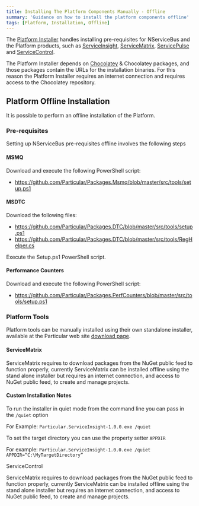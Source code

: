 ```yaml
---
title: Installing The Platform Components Manually - Offline
summary: 'Guidance on how to install the platform components offline'
tags: [Platform, Installation, Offline]
---
```


The [Platform Installer](/platform/installer) handles installing pre-requisites for NServiceBus and the Platform products, such as [ServiceInsight](/serviceinsight), [ServiceMatrix](/servicematrix), [ServicePulse](/servicepulse) and [ServiceControl](/servicepulse).

The Platform Installer depends on [Chocolatey](https://chocolatey.org) & Chocolatey packages, and those packages contain the URLs for the installation binaries. For this reason the Platform Installer requires an internet connection and requires access to the Chocolatey repository.

## Platform Offline Installation

It is possible to perform an offline installation of the Platform.

### Pre-requisites

Setting up NServiceBus pre-requisites offline involves the following steps

#### MSMQ 

Download and execute the following PowerShell script:

* https://github.com/Particular/Packages.Msmq/blob/master/src/tools/setup.ps1

#### MSDTC

Download the following files:

* https://github.com/Particular/Packages.DTC/blob/master/src/tools/setup.ps1
* https://github.com/Particular/Packages.DTC/blob/master/src/tools/RegHelper.cs

Execute the Setup.ps1 PowerShell script.   

#### Performance Counters

Download and execute the following PowerShell script:

* https://github.com/Particular/Packages.PerfCounters/blob/master/src/tools/setup.ps1

### Platform Tools

Platform tools can be manually installed using their own standalone installer, available at the Particular web site [download page](http://www.particular.net/downloads).

#### ServiceMatrix

ServiceMatrix requires to download packages from the NuGet public feed to function properly, currently ServiceMatrix can be installed offline using the stand alone installer but requires an internet connection, and access to NuGet public feed, to create and manage projects.

#### Custom Installation Notes
To run the installer in quiet mode from the command line you can pass in the `/quiet` option 

For Example: `Particular.ServiceInsight-1.0.0.exe /quiet`

To set the target directory you can use the property setter `APPDIR`

For example: `Particular.ServiceInsight-1.0.0.exe /quiet APPDIR=“C:\MyTargetDirectory”`

ServiceControl 

ServiceMatrix requires to download packages from the NuGet public feed to function properly, currently ServiceMatrix can be installed offline using the stand alone installer but requires an internet connection, and access to NuGet public feed, to create and manage projects.
